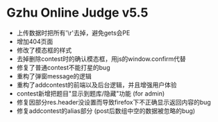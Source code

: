 # Gzhu Online Judge v5.5

* 上传数据时把所有'\r'去掉，避免gets会PE
* 增加404页面
* 修改了模态框的样式
* 去掉删除contest时的确认模态框，用js的window.confirm代替
* 修复了普通contest不能打星的bug
* 重构了弹窗message的逻辑
* 重构了addcontest的前端以及后台逻辑，并且增强用户体验
* contest新增把题目"显示到题库/隐藏"功能 (for admin)
* 修复因部分res.header没设置而导致firefox下不正确显示返回内容的bug
* 修复addcontest的alias部分 (post后数组中空的数据被忽略的bug)